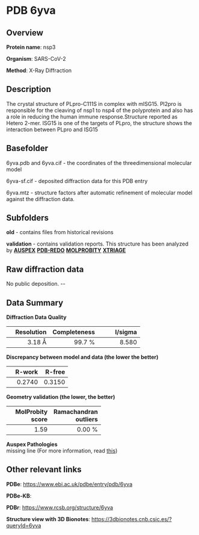 # PDB 6yva

## Overview

**Protein name**: nsp3

**Organism**: SARS-CoV-2

**Method**: X-Ray Diffraction

## Description

The crystal structure of PLpro-C111S in complex with mISG15. Pl2pro is responsible for the cleaving of nsp1 to nsp4 of the polyprotein and also has a role in reducing the human immune response.Structure reported as Hetero 2-mer. ISG15 is one of the targets of PLpro, the structure shows the interaction between PLpro and ISG15

## Basefolder

6yva.pdb and 6yva.cif - the coordinates of the threedimensional molecular model

6yva-sf.cif - deposited diffraction data for this PDB entry

6yva.mtz - structure factors after automatic refinement of molecular model against the diffraction data.

## Subfolders



**old** - contains files from historical revisions

**validation** - contains validation reports. This structure has been analyzed by [**AUSPEX**](https://github.com/thorn-lab/coronavirus_structural_task_force/tree/master/pdb/nsp3/SARS-CoV-2/6yva/validation/auspex) [**PDB-REDO**](https://github.com/thorn-lab/coronavirus_structural_task_force/tree/master/pdb/nsp3/SARS-CoV-2/6yva/validation/pdb-redo) [**MOLPROBITY**](https://github.com/thorn-lab/coronavirus_structural_task_force/tree/master/pdb/nsp3/SARS-CoV-2/6yva/validation/molprobity) [**XTRIAGE**](https://github.com/thorn-lab/coronavirus_structural_task_force/blob/master/pdb/nsp3/SARS-CoV-2/6yva/validation/Xtriage_output.log)  



## Raw diffraction data

No public deposition. --<br> 

## Data Summary
**Diffraction Data Quality**

|   | Resolution | Completeness| I/sigma |
|---|-------------:|----------------:|--------------:|
|   |3.18 Å|99.7  %|<img width=50/>8.580|

**Discrepancy between model and data (the lower the better)**

|   | **R-work**| **R-free**   
|---|-------------:|----------------:|           
||  0.2740|  0.3150|

**Geometry validation (the lower, the better)**

|   |**MolProbity<br>score**| **Ramachandran<br>outliers** 
|---|-------------:|----------------:|
||  1.59|  0.00 %|

**Auspex Pathologies**<br> missing line (For more information, read [this](https://github.com/thorn-lab/coronavirus_structural_task_force/blob/master/pdb/nsp3/SARS-CoV-2/6yva/validation/auspex/6yva_auspex_comments.txt))

 



## Other relevant links 
**PDBe**:  https://www.ebi.ac.uk/pdbe/entry/pdb/6yva

**PDBe-KB**:  
 
**PDBr**: https://www.rcsb.org/structure/6yva 

**Structure view with 3D Bionotes**: https://3dbionotes.cnb.csic.es/?queryId=6yva

